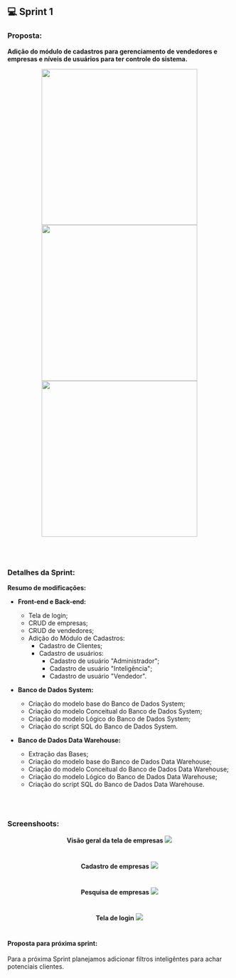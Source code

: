 ## 💻 Sprint 1

### Proposta:
**Adição do módulo de cadastros para gerenciamento de vendedores e empresas e níveis de usuários para ter controle do sistema.**
<p align=center>
<img src="https://github.com/MaXximiles/API5-SEM/blob/main/Documenta%C3%A7%C3%A3o/User%20Story%20Cards/USC01.png" width="350">
<img src="https://github.com/MaXximiles/API5-SEM/blob/main/Documenta%C3%A7%C3%A3o/User%20Story%20Cards/USC02.png" width="350">
<img src="https://github.com/MaXximiles/API5-SEM/blob/main/Documenta%C3%A7%C3%A3o/User%20Story%20Cards/USC03.png" width="350">

</p></br><h1></h1>


### Detalhes da Sprint:
<b>Resumo de modificações:
- Front-end e Back-end:</b>
  - Tela de login;
  - CRUD de empresas;
  - CRUD de vendedores;
  - Adição do Módulo de Cadastros:
    - Cadastro de Clientes;
    - Cadastro de usuários:
      - Cadastro de usuário "Administrador";
      - Cadastro de usuário "Inteligência";
      - Cadastro de usuário "Vendedor".

- <b>Banco de Dados System:</b>
  - Criação do modelo base do Banco de Dados System;
  - Criação do modelo Conceitual do Banco de Dados System;
  - Criação do modelo Lógico do Banco de Dados System;
  - Criação do script SQL do Banco de Dados System.
- <b>Banco de Dados Data Warehouse:</b>
  - Extração das Bases;  
  - Criação do modelo base do Banco de Dados Data Warehouse;
  - Criação do modelo Conceitual do Banco de Dados Data Warehouse;
  - Criação do modelo Lógico do Banco de Dados Data Warehouse;
  - Criação do script SQL do Banco de Dados Data Warehouse.

<!-- ### APRESENTAÇÃO (Colocar após o término da Sprint 1)-->

</p></br><h1></h1>

### Screenshoots:
<p align=center> <b>Visão geral da tela de empresas</b>
<img src="https://user-images.githubusercontent.com/68132461/163342393-2d8131a9-f805-45ec-a984-7fd57b27e788.png">
<h1></h1>  
<p align=center> <b>Cadastro de empresas</b>
<img src="https://user-images.githubusercontent.com/68132461/163342768-03013d2d-b115-4812-9199-698be5e9e69d.png">  
<h1></h1> 
<p align=center> <b>Pesquisa de empresas</b>
<img src="https://user-images.githubusercontent.com/68132461/163343173-aa223534-7543-4d36-af75-29497ac307b9.png">    
<h1></h1> 
<p align=center> <b>Tela de login</b>
<img src="https://user-images.githubusercontent.com/68132461/163343273-3d2b38b9-1ebe-455d-b23e-4482f7de25fb.png"> 
<h1></h1> 

#### Proposta para próxima sprint:
Para a próxima Sprint planejamos adicionar filtros inteligêntes para achar potenciais clientes.
